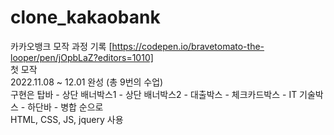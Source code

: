 # clone_kakaobank

카카오뱅크 모작 과정 기록 [https://codepen.io/bravetomato-the-looper/pen/jOpbLaZ?editors=1010]
<br/>
첫 모작
<br/>
2022.11.08 ~ 12.01 완성 (총 9번의 수업)
<br/>
구현은 탑바 - 상단 배너박스1 - 상단 배너박스2 - 대출박스 - 체크카드박스 - IT 기술박스 - 하단바 - 병합 순으로
<br/>
HTML, CSS, JS, jquery 사용

